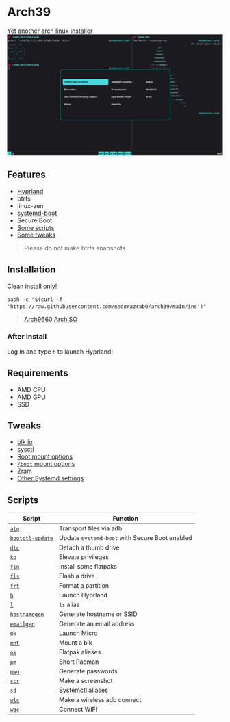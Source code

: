 # Arch39

Yet another arch linux installer
![](https://raw.githubusercontent.com/nedorazrab0/test/main/20241212_15h13m26s_grim.png)

## Features

- [Hyprland](./cfg/etc/hypr)
- btrfs
- linux-zen
- [systemd-boot](./cfg/boot)
- Secure Boot
- [Some scripts](#scripts)
- [Some tweaks](#tweaks)

> Please do not make btrfs snapshots

## Installation

Clean install only!

```shell
bash -c "$(curl -f 'https://raw.githubusercontent.com/nedorazrab0/arch39/main/ins')"
```

> [Arch9660](https://github.com/nedorazrab0/arch9660)
> [ArchISO](https://archlinux.org/download)

### After install

Log in and type `h` to launch Hyprland!

## Requirements

- AMD CPU
- AMD GPU
- SSD

## Tweaks

- [blk io](./cfg/etc/udev/rules/60-ioschedulers.rules)
- [sysctl](./cfg/etc/sysctl.d/99-cust.conf)
- [Root mount options](./cfg/boot/loader/entries/arch-zen.conf)
- [`/boot` mount options](./cfg/etc/systemd/system/boot.mount.d/mount-options.conf)
- [Zram](./cfg/etc/systemd/zram-generator.conf.d/zram.conf)
- [Other Systemd settings](./cfg/etc/systemd)

## Scripts

| Script | Function |
| ------ | -------- |
| [`atp`](./cfg/usr/local/bin/atp) | Transport files via adb |
| [`bootctl-update`](./cfg/usr/local/bin/bootctl-update) | Update `systemd-boot` with Secure Boot enabled |
| [`dtc`](./cfg/usr/local/bin/dtc) | Detach a thumb drive |
| [`kp`](./cfg/usr/local/bin/kp) | Elevate privileges |
| [`fin`](./cfg/usr/local/bin/fin) | Install some flatpaks |
| [`fls`](./cfg/usr/local/bin/fls) | Flash a drive |
| [`frt`](./cfg/usr/local/bin/frt) | Format a partition |
| [`h`](./cfg/usr/local/bin/h) | Launch Hyprland |
| [`l`](./cfg/usr/local/bin/l) | `ls` alias |
| [`hostnamegen`](./cfg/usr/local/bin/hostnamegen) | Generate hostname or SSID |
| [`emailgen`](./cfg/usr/local/bin/emailgen) | Generate an email address |
| [`mk`](./cfg/usr/local/bin/mk) | Launch Micro |
| [`mnt`](./cfg/usr/local/bin/mnt) | Mount a blk |
| [`pk`](./cfg/usr/local/bin/pk) | Flatpak aliases |
| [`pm`](./cfg/usr/local/bin/pm) | Short Pacman |
| [`pwg`](./cfg/usr/local/bin/pwg) | Generate passwords |
| [`scr`](./cfg/usr/local/bin/scr) | Make a screenshot |
| [`sd`](./cfg/usr/local/bin/sd) | Systemctl aliases |
| [`wlc`](./cfg/usr/local/bin/wlc) | Make a wireless adb connect |
| [`wqc`](./cfg/usr/local/bin/wqc) | Connect WIFI |
